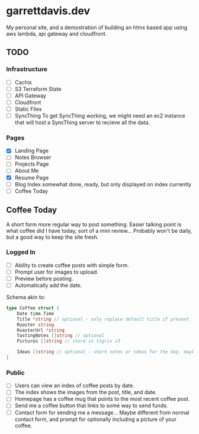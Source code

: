 # garrettdavis.dev

My personal site, and a demostration of building an htmx based app using
aws lambda, api gateway and cloudfront.

## TODO

### Infrastructure

- [ ] Cachix
- [ ] S3 Terraform State
- [ ] API Gateway
- [ ] Cloudfront
- [ ] Static Files
- [ ] SyncThing
      To get SyncThing working, we might need an ec2 instance that will host a
      SyncThing server to recieve all the data.

### Pages

- [x] Landing Page
- [ ] Notes Browser
- [ ] Projects Page
- [ ] About Me
- [x] Resume Page
- [ ] Blog Index
      somewhat done, ready, but only displayed on index currently
- [ ] Coffee Today

## Coffee Today

A short form more regular way to post something.
Easier talking point is what coffee did I have today, sort of a mini review...
Probably won't be daily, but a good way to keep the site fresh.

### Logged In

- [ ] Ability to create coffee posts with simple form.
- [ ] Prompt user for images to upload.
- [ ] Preview before posting.
- [ ] Automatically add the date.

Schema akin to:

```go
type Coffee struct {
    Date time.Time
    Title *string // optional - only replace default title if present
    Roaster string
    RoasterUrl *string
    TastingNotes []string // optional
    Pictures []string // store in tigris s3

    Ideas []string // optional - short notes or ideas for the day, maybe like a 'did you know?'
}
```

### Public

- [ ] Users can view an index of coffee posts by date.
- [ ] The index shows the images from the post, title, and date.
- [ ] Homepage has a coffee mug that points to the most recent coffee post.
- [ ] Send me a coffee button that links to some way to send funds.
- [ ] Contact form for sending me a message...
      Maybe different from normal contact form, and prompt for optionally including a picture of your coffee.
